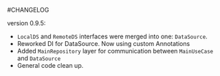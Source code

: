 #CHANGELOG

version 0.9.5:
- `LocalDS` and `RemoteDS` interfaces were merged into one: `DataSource`.
- Reworked DI for DataSource. Now using custom Annotations
- Added `MainRepository` layer for communication between `MainUseCase` and `DataSource`
- General code clean up.